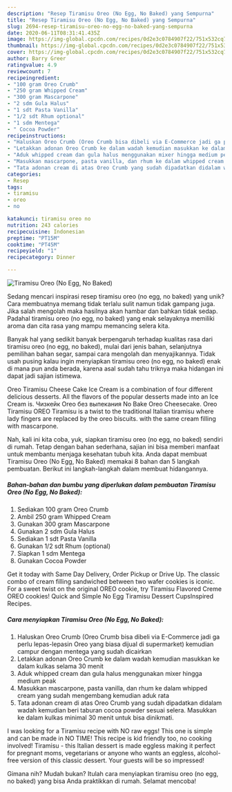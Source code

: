 ```yaml
---
description: "Resep Tiramisu Oreo (No Egg, No Baked) yang Sempurna"
title: "Resep Tiramisu Oreo (No Egg, No Baked) yang Sempurna"
slug: 2694-resep-tiramisu-oreo-no-egg-no-baked-yang-sempurna
date: 2020-06-11T08:31:41.435Z
image: https://img-global.cpcdn.com/recipes/0d2e3c0784907f22/751x532cq70/tiramisu-oreo-no-egg-no-baked-foto-resep-utama.jpg
thumbnail: https://img-global.cpcdn.com/recipes/0d2e3c0784907f22/751x532cq70/tiramisu-oreo-no-egg-no-baked-foto-resep-utama.jpg
cover: https://img-global.cpcdn.com/recipes/0d2e3c0784907f22/751x532cq70/tiramisu-oreo-no-egg-no-baked-foto-resep-utama.jpg
author: Barry Greer
ratingvalue: 4.9
reviewcount: 7
recipeingredient:
- "100 gram Oreo Crumb"
- "250 gram Whipped Cream"
- "300 gram Mascarpone"
- "2 sdm Gula Halus"
- "1 sdt Pasta Vanilla"
- "1/2 sdt Rhum optional"
- "1 sdm Mentega"
- " Cocoa Powder"
recipeinstructions:
- "Haluskan Oreo Crumb (Oreo Crumb bisa dibeli via E-Commerce jadi ga perlu lepas-lepasin Oreo yang biasa dijual di supermarket) kemudian campur dengan mentega yang sudah dicairkan"
- "Letakkan adonan Oreo Crumb ke dalam wadah kemudian masukkan ke dalam kulkas selama 30 menit"
- "Aduk whipped cream dan gula halus menggunakan mixer hingga medium peak"
- "Masukkan mascarpone, pasta vanilla, dan rhum ke dalam whipped cream yang sudah mengembang kemudian aduk rata"
- "Tata adonan cream di atas Oreo Crumb yang sudah dipadatkan didalam wadah kemudian beri taburan cocoa powder sesuai selera. Masukkan ke dalam kulkas minimal 30 menit untuk bisa dinikmati."
categories:
- Resep
tags:
- tiramisu
- oreo
- no

katakunci: tiramisu oreo no 
nutrition: 243 calories
recipecuisine: Indonesian
preptime: "PT15M"
cooktime: "PT45M"
recipeyield: "1"
recipecategory: Dinner

---
```



![Tiramisu Oreo (No Egg, No Baked)](https://img-global.cpcdn.com/recipes/0d2e3c0784907f22/751x532cq70/tiramisu-oreo-no-egg-no-baked-foto-resep-utama.jpg)

Sedang mencari inspirasi resep tiramisu oreo (no egg, no baked) yang unik? Cara membuatnya memang tidak terlalu sulit namun tidak gampang juga. Jika salah mengolah maka hasilnya akan hambar dan bahkan tidak sedap. Padahal tiramisu oreo (no egg, no baked) yang enak selayaknya memiliki aroma dan cita rasa yang mampu memancing selera kita.

Banyak hal yang sedikit banyak berpengaruh terhadap kualitas rasa dari tiramisu oreo (no egg, no baked), mulai dari jenis bahan, selanjutnya pemilihan bahan segar, sampai cara mengolah dan menyajikannya. Tidak usah pusing kalau ingin menyiapkan tiramisu oreo (no egg, no baked) enak di mana pun anda berada, karena asal sudah tahu triknya maka hidangan ini dapat jadi sajian istimewa.

Oreo Tiramisu Cheese Cake Ice Cream is a combination of four different delicious desserts. All the flavors of the popular desserts made into an Ice Cream is. Чизкейк Oreo без выпекания No Bake Oreo Cheesecake. Oreo Tiramisu OREO Tiramisu is a twist to the traditional Italian tiramisu where lady fingers are replaced by the oreo biscuits. with the same cream filling with mascarpone.


Nah, kali ini kita coba, yuk, siapkan tiramisu oreo (no egg, no baked) sendiri di rumah. Tetap dengan bahan sederhana, sajian ini bisa memberi manfaat untuk membantu menjaga kesehatan tubuh kita. Anda dapat membuat Tiramisu Oreo (No Egg, No Baked) memakai 8 bahan dan 5 langkah pembuatan. Berikut ini langkah-langkah dalam membuat hidangannya.

<!--inarticleads1-->

##### Bahan-bahan dan bumbu yang diperlukan dalam pembuatan Tiramisu Oreo (No Egg, No Baked):

1. Sediakan 100 gram Oreo Crumb
1. Ambil 250 gram Whipped Cream
1. Gunakan 300 gram Mascarpone
1. Gunakan 2 sdm Gula Halus
1. Sediakan 1 sdt Pasta Vanilla
1. Gunakan 1/2 sdt Rhum (optional)
1. Siapkan 1 sdm Mentega
1. Gunakan  Cocoa Powder


Get it today with Same Day Delivery, Order Pickup or Drive Up. The classic combo of cream filling sandwiched between two wafer cookies is iconic. For a sweet twist on the original OREO cookie, try Tiramisu Flavored Creme OREO cookies! Quick and Simple No Egg Tiramisu Dessert CupsInspired Recipes. 

<!--inarticleads2-->

##### Cara menyiapkan Tiramisu Oreo (No Egg, No Baked):

1. Haluskan Oreo Crumb (Oreo Crumb bisa dibeli via E-Commerce jadi ga perlu lepas-lepasin Oreo yang biasa dijual di supermarket) kemudian campur dengan mentega yang sudah dicairkan
1. Letakkan adonan Oreo Crumb ke dalam wadah kemudian masukkan ke dalam kulkas selama 30 menit
1. Aduk whipped cream dan gula halus menggunakan mixer hingga medium peak
1. Masukkan mascarpone, pasta vanilla, dan rhum ke dalam whipped cream yang sudah mengembang kemudian aduk rata
1. Tata adonan cream di atas Oreo Crumb yang sudah dipadatkan didalam wadah kemudian beri taburan cocoa powder sesuai selera. Masukkan ke dalam kulkas minimal 30 menit untuk bisa dinikmati.


I was looking for a Tiramisu recipe with NO raw eggs! This one is simple and can be made in NO TIME! This recipe is kid friendly too, no cooking involved! Tiramisu - this Italian dessert is made eggless making it perfect for pregnant moms, vegetarians or anyone who wants an eggless, alcohol-free version of this classic dessert. Your guests will be so impressed! 

Gimana nih? Mudah bukan? Itulah cara menyiapkan tiramisu oreo (no egg, no baked) yang bisa Anda praktikkan di rumah. Selamat mencoba!
